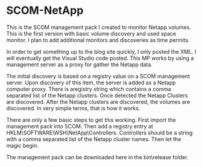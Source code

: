 # SCOM-NetApp
This is the SCOM management pack I created to monitor Netapp volumes.  This is the first version with basic volume discovery and used space monitor.  I plan to add additional monitors and discoveries as time permits.

In order to get something up to the blog site quickly, I only posted the XML.  I will eventually get the Visual Studio code posted.  This MP works by using a management server as a proxy for gather the Netapp data.

The initial discovery is based on a registry value on a SCOM management server.  Upon discovery of this item, the server is added as a Netapp computer proxy.  There is aregistry string which contains a comma separated list of the Netapp clusters.  Once detected the Netapp Clusters are discovered.  After the Netapp clusters are discovered, the volumes are discovered.  In very simple terms, that is how it works.

There are only a few basic steps to get this working.  First import the management pack into SCOM.  Then add a registry entry at HKLM\SOFTWARE\WSH\NetApp\Controllers.  Controllers should be a string with a comma separated list of the Netapp cluster names.  Then let the magic begin.

The management pack can be downloaded here in the bin\release folder.